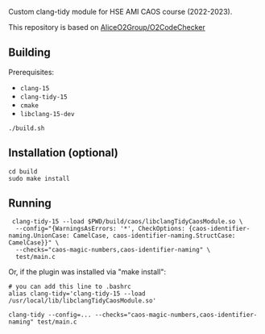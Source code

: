 Custom clang-tidy module for HSE AMI CAOS course (2022-2023).

This repository is based on [AliceO2Group/O2CodeChecker](https://github.com/AliceO2Group/O2CodeChecker)

## Building

Prerequisites:
- `clang-15`
- `clang-tidy-15`
- `cmake`
- `libclang-15-dev`

```shell
./build.sh
```

## Installation (optional)
```shell
cd build
sudo make install
```

## Running

```shell
 clang-tidy-15 --load $PWD/build/caos/libclangTidyCaosModule.so \
  --config="{WarningsAsErrors: '*', CheckOptions: {caos-identifier-naming.UnionCase: CamelCase, caos-identifier-naming.StructCase: CamelCase}}" \
  --checks="caos-magic-numbers,caos-identifier-naming" \
  test/main.c
```

Or, if the plugin was installed via "make install":
```shell
# you can add this line to .bashrc
alias clang-tidy='clang-tidy-15 --load /usr/local/lib/libclangTidyCaosModule.so'

clang-tidy --config=... --checks="caos-magic-numbers,caos-identifier-naming" test/main.c

```
